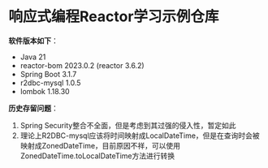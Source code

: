 # 响应式编程Reactor学习示例仓库

**软件版本如下**：
* Java 21
* reactor-bom 2023.0.2 (reactor 3.6.2)
* Spring Boot 3.1.7
* r2dbc-mysql 1.0.5
* lombok 1.18.30

**历史存留问题**：
1. Spring Security整合不全面，但是考虑到其过强的侵入性，暂定如此
2. 理论上R2DBC-mysql应该将时间映射成LocalDateTime，但是在查询时会被映射成ZonedDateTime，目前原因不祥，可以使用ZonedDateTime.toLocalDateTime方法进行转换